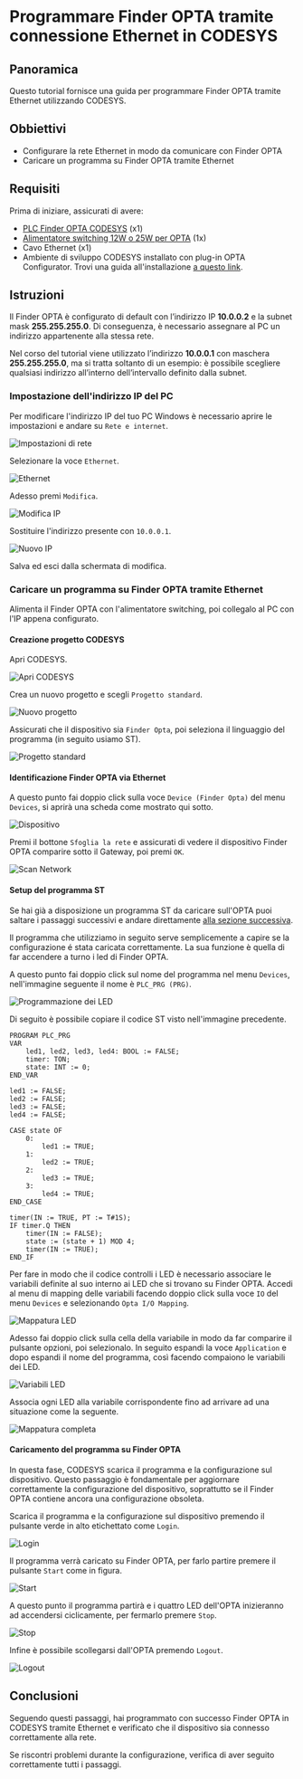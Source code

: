 # Programmare Finder OPTA tramite connessione Ethernet in CODESYS

## Panoramica

Questo tutorial fornisce una guida per programmare Finder OPTA tramite Ethernet utilizzando CODESYS.

## Obbiettivi

- Configurare la rete Ethernet in modo da comunicare con Finder OPTA
- Caricare un programma su Finder OPTA tramite Ethernet

## Requisiti

Prima di iniziare, assicurati di avere:

- [PLC Finder OPTA CODESYS](https://opta.findernet.com/it/codesys) (x1)
- [Alimentatore switching 12W o 25W per OPTA](https://opta.findernet.com/it/codesys#moduli-espansione) (1x)
- Cavo Ethernet (x1)
- Ambiente di sviluppo CODESYS installato con plug-in OPTA Configurator. Trovi una guida all'installazione [a questo link](https://opta.findernet.com/it/tutorial/codesys-plugin-tutorial).

## Istruzioni

Il Finder OPTA è configurato di default con l’indirizzo IP **10.0.0.2** e la subnet mask **255.255.255.0**. Di conseguenza, è
necessario assegnare al PC un indirizzo appartenente alla stessa rete.

Nel corso del tutorial viene utilizzato l’indirizzo **10.0.0.1** con maschera **255.255.255.0**, ma si tratta soltanto di un
esempio: è possibile scegliere qualsiasi indirizzo all’interno dell’intervallo definito dalla subnet.

### Impostazione dell'indirizzo IP del PC

Per modificare l'indirizzo IP del tuo PC Windows è necessario aprire le impostazioni e andare su `Rete e internet`.

![Impostazioni di rete](assets/it/set-ip-address-windows/01-settings-network.png)

Selezionare la voce `Ethernet`.

![Ethernet](assets/it/set-ip-address-windows/02-ethernet.png)

Adesso premi `Modifica`.

![Modifica IP](assets/it/set-ip-address-windows/03-edit-ip-address.png)

Sostituire l'indirizzo presente con `10.0.0.1`.

![Nuovo IP](assets/it/set-ip-address-windows/04-new-ip-address.png)

Salva ed esci dalla schermata di modifica.

### Caricare un programma su Finder OPTA tramite Ethernet

Alimenta il Finder OPTA con l'alimentatore switching, poi collegalo al PC con l'IP appena configurato.

#### Creazione progetto CODESYS

Apri CODESYS.

![Apri CODESYS](assets/it/01-welcome.png)

Crea un nuovo progetto e scegli `Progetto standard`.

![Nuovo progetto](assets/it/02-new-project.png)

Assicurati che il dispositivo sia `Finder Opta`, poi seleziona il linguaggio del programma (in seguito usiamo ST).

![Progetto standard](assets/it/03-standard-project.png)

#### Identificazione Finder OPTA via Ethernet

A questo punto fai doppio click sulla voce `Device (Finder Opta)` del menu `Devices`, si aprirà una scheda come mostrato qui sotto.

![Dispositivo](assets/it/04-device.png)

Premi il bottone `Sfoglia la rete` e assicurati di vedere il dispositivo Finder OPTA comparire sotto il Gateway, poi premi `OK`.

![Scan Network](assets/it/05-scan-network.png)

#### Setup del programma ST

Se hai già a disposizione un programma ST da caricare sull'OPTA puoi saltare i passaggi successivi e andare direttamente [alla
sezione successiva](#caricamento-del-programma-su-finder-opta).

Il programma che utilizziamo in seguito serve semplicemente a capire se la configurazione é stata caricata correttamente. La sua
funzione è quella di far accendere a turno i led di Finder OPTA.

A questo punto fai doppio click sul nome del programma nel menu `Devices`, nell'immagine seguente il nome è `PLC_PRG (PRG)`.

![Programmazione dei LED](assets/it/06-led-program.png)

Di seguito è possibile copiare il codice ST visto nell'immagine precedente.

```st
PROGRAM PLC_PRG
VAR
    led1, led2, led3, led4: BOOL := FALSE;
    timer: TON;
    state: INT := 0;
END_VAR

led1 := FALSE;
led2 := FALSE;
led3 := FALSE;
led4 := FALSE;

CASE state OF
    0: 
        led1 := TRUE;
    1: 
        led2 := TRUE;
    2: 
        led3 := TRUE;
    3: 
        led4 := TRUE;
END_CASE

timer(IN := TRUE, PT := T#1S);
IF timer.Q THEN
    timer(IN := FALSE);
    state := (state + 1) MOD 4;
    timer(IN := TRUE);
END_IF
```

Per fare in modo che il codice controlli i LED è necessario associare le variabili definite al suo interno ai LED che si trovano
su Finder OPTA. Accedi al menu di mapping delle variabili facendo doppio click sulla voce `IO` del menu `Devices` e selezionando
`Opta I/O Mapping`.

![Mappatura LED](assets/it/07-led-mapping.png)

Adesso fai doppio click sulla cella della variabile in modo da far comparire il pulsante opzioni, poi selezionalo. In seguito
espandi la voce `Application` e dopo espandi il nome del programma, così facendo compaiono le variabili dei LED.

![Variabili LED](assets/it/08-led-variables.png)

Associa ogni LED alla variabile corrispondente fino ad arrivare ad una situazione come la seguente.

![Mappatura completa](assets/it/09-mapping-complete.png)

#### Caricamento del programma su Finder OPTA

In questa fase, CODESYS scarica il programma e la configurazione sul dispositivo. Questo passaggio è fondamentale per aggiornare
correttamente la configurazione del dispositivo, soprattutto se il Finder OPTA contiene ancora una configurazione obsoleta.

Scarica il programma e la configurazione sul dispositivo premendo il pulsante verde in alto etichettato come
`Login`.

![Login](assets/it/10-login.png)

Il programma verrà caricato su Finder OPTA, per farlo partire premere il pulsante `Start` come in figura.

![Start](assets/it/11-start.png)

A questo punto il programma partirà e i quattro LED dell'OPTA inizieranno ad accendersi ciclicamente, per fermarlo premere `Stop`.

![Stop](assets/it/12-stop.png)

Infine è possibile scollegarsi dall'OPTA premendo `Logout`.

![Logout](assets/it/13-logout.png)

## Conclusioni

Seguendo questi passaggi, hai programmato con successo Finder OPTA in CODESYS tramite Ethernet e verificato che il dispositivo sia
connesso correttamente alla rete.

Se riscontri problemi durante la configurazione, verifica di aver seguito correttamente tutti i passaggi.

<!-- Inserire informazioni di contatto per supporto -->